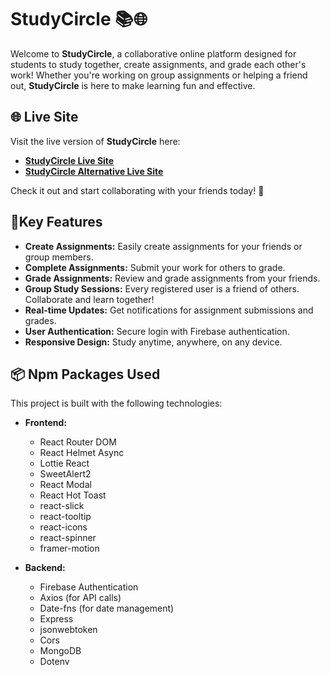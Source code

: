 # StudyCircle 📚🌐

Welcome to **StudyCircle**, a collaborative online platform designed for students to study together, create assignments, and grade each other's work! Whether you're working on group assignments or helping a friend out, **StudyCircle** is here to make learning fun and effective.

## 🌐 Live Site

Visit the live version of **StudyCircle** here:

- [**StudyCircle Live Site**](https://study-circle-face7.web.app/)
- [**StudyCircle Alternative Live Site**](https://study-circle.netlify.app/)

Check it out and start collaborating with your friends today! 🚀

## 🚀Key Features

- **Create Assignments:** Easily create assignments for your friends or group members.
- **Complete Assignments:** Submit your work for others to grade.
- **Grade Assignments:** Review and grade assignments from your friends.
- **Group Study Sessions:** Every registered user is a friend of others. Collaborate and learn together!
- **Real-time Updates:** Get notifications for assignment submissions and grades.
- **User Authentication:** Secure login with Firebase authentication.
- **Responsive Design:** Study anytime, anywhere, on any device.

## 📦 Npm Packages Used

This project is built with the following technologies:

- **Frontend:**

  - React Router DOM
  - React Helmet Async
  - Lottie React
  - SweetAlert2
  - React Modal
  - React Hot Toast
  - react-slick
  - react-tooltip
  - react-icons
  - react-spinner
  - framer-motion

- **Backend:**
  - Firebase Authentication
  - Axios (for API calls)
  - Date-fns (for date management)
  - Express
  - jsonwebtoken
  - Cors
  - MongoDB
  - Dotenv
